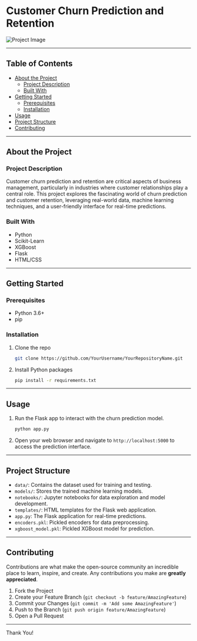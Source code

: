 
# Customer Churn Prediction and Retention

![Project Image](https://www.predicagroup.com/app/uploads/2019/05/customer-churn-1024x662.jpg)

---

## Table of Contents

- [About the Project](#about-the-project)
  - [Project Description](#project-description)
  - [Built With](#built-with)
- [Getting Started](#getting-started)
  - [Prerequisites](#prerequisites)
  - [Installation](#installation)
- [Usage](#usage)
- [Project Structure](#project-structure)
- [Contributing](#contributing)


---

## About the Project

### Project Description

Customer churn prediction and retention are critical aspects of business management, particularly in industries where customer relationships play a central role. This project explores the fascinating world of churn prediction and customer retention, leveraging real-world data, machine learning techniques, and a user-friendly interface for real-time predictions.

### Built With

- Python
- Scikit-Learn
- XGBoost
- Flask
- HTML/CSS

---

## Getting Started

### Prerequisites

- Python 3.6+
- pip

### Installation

1. Clone the repo
   ```sh
   git clone https://github.com/YourUsername/YourRepositoryName.git
   ```
2. Install Python packages
   ```sh
   pip install -r requirements.txt
   ```

---

## Usage

1. Run the Flask app to interact with the churn prediction model.
   ```sh
   python app.py
   ```
2. Open your web browser and navigate to `http://localhost:5000` to access the prediction interface.

---

## Project Structure

- `data/`: Contains the dataset used for training and testing.
- `models/`: Stores the trained machine learning models.
- `notebooks/`: Jupyter notebooks for data exploration and model development.
- `templates/`: HTML templates for the Flask web application.
- `app.py`: The Flask application for real-time predictions.
- `encoders.pkl`: Pickled encoders for data preprocessing.
- `xgboost_model.pkl`: Pickled XGBoost model for prediction.

---

## Contributing

Contributions are what make the open-source community an incredible place to learn, inspire, and create. Any contributions you make are **greatly appreciated**.

1. Fork the Project
2. Create your Feature Branch (`git checkout -b feature/AmazingFeature`)
3. Commit your Changes (`git commit -m 'Add some AmazingFeature'`)
4. Push to the Branch (`git push origin feature/AmazingFeature`)
5. Open a Pull Request

---

Thank You!


